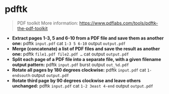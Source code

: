 # pdftk
> PDF toolkit
> More information: <https://www.pdflabs.com/tools/pdftk-the-pdf-toolkit>
- **Extract pages 1-3, 5 and 6-10 from a PDF file and save them as another one:**
pdftk `input.pdf` cat `1-3 5 6-10` output `output.pdf`
- **Merge (concatenate) a list of PDF files and save the result as another one:**
pdftk `file1.pdf file2.pdf …` cat output `output.pdf`
- **Split each page of a PDF file into a separate file, with a given filename output pattern:**
pdftk `input.pdf` burst output `out_%d.pdf`
- **Rotate all pages by 180 degrees clockwise:**
pdftk `input.pdf` cat `1-endsouth` output `output.pdf`
- **Rotate third page by 90 degrees clockwise and leave others unchanged:**
pdftk `input.pdf` cat `1-2 3east 4-end` output `output.pdf`
